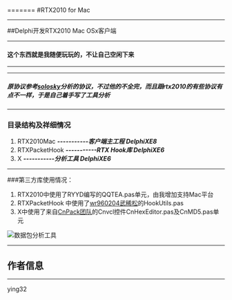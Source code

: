 
=======
#RTX2010 for Mac
***
##Delphi开发RTX2010 Mac OSx客户端
***
#### **这个东西就是我随便玩玩的，不让自己空闲下来**
***
***
##### 原协议参考[solosky](http://git.oschina.net/solosky/rtx)分析的协议，不过他的不全完，而且跟rtx2010的有些协议有点不一样，于是自己着手写了工具分析
***
### 目录结构及祥细情况
1. RTX2010Mac  ***-----------客户端主工程 DelphiXE8***
2. RTXPacketHook  ***-----------RTX Hook库 DelphiXE6***
3. X ***-----------分析工具  DelphiXE6***

*** 

###第三方库使用情况：
1. RTX2010中使用了RYYD编写的QQTEA.pas单元，由我增加支持Mac平台
2. RTXPacketHook 中使用了[wr960204武稀松](http://www.raysoftware.cn)的HookUtils.pas
3. X中使用了来自[CnPack团队](http://www.cnpack.org)的Cnvcl控件CnHexEditor.pas及CnMD5.pas单元 

![数据包分析工具](http://git.oschina.net/ying32/RTX2010Mac/xxx.png)
***
## 作者信息
***
ying32